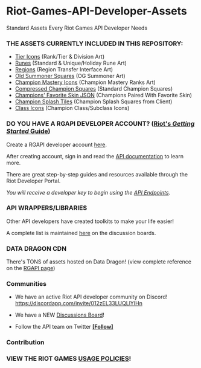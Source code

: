 # Riot-Games-API-Developer-Assets
Standard Assets Every Riot Games API Developer Needs

### THE ASSETS CURRENTLY INCLUDED IN THIS REPOSITORY:

* [Tier Icons](https://github.com/RiotAPI/Riot-Games-API-Developer-Assets/tree/master/tier-icons) (Rank/Tier & Division Art)
* [Runes](https://github.com/hunterwodzenski/Riot-Games-API-Developer-Assets/tree/master/runes-icons) (Standard & Unique/Holiday Rune Art)
* [Regions](https://github.com/hunterwodzenski/Riot-Games-API-Developer-Assets/tree/master/region-selection-art) (Region Transfer Interface Art)
* [Old Summoner Squares](https://github.com/hunterwodzenski/Riot-Games-API-Developer-Assets/tree/master/old-summoner-squares) (OG Summoner Art)
* [Champion Mastery Icons](https://github.com/hunterwodzenski/Riot-Games-API-Developer-Assets/tree/master/champion-mastery-icons) (Champion Mastery Ranks Art)
* [Compressed Champion Squares](https://github.com/hunterwodzenski/Riot-Games-API-Developer-Assets/blob/master/champion-squares-compressed.zip) (Standard Champion Squares)
* [Champions' Favorite Skin JSON](https://github.com/hunterwodzenski/Riot-Games-API-Developer-Assets/blob/master/most-popular-skins.json) (Champions Paired With Favorite Skin)
* [Champion Splash Tiles](https://github.com/hunterwodzenski/Riot-Games-API-Developer-Assets/blob/master/champion-splash-tiles.zip) (Champion Splash Squares from Client)
* [Class Icons](https://github.com/RiotAPI/Riot-Games-API-Developer-Assets/tree/master/class-icons) (Champion Class/Subclass Icons)


### DO YOU HAVE A RGAPI DEVELOPER ACCOUNT? ([Riot's *Getting Started* Guide](https://developer.riotgames.com/getting-started.html))
Create a RGAPI developer account [here](https://developer.riotgames.com/).

After creating account, sign in and read the [API documentation](https://developer.riotgames.com/api-methods/) to learn more.

There are great step-by-step guides and resources available through the Riot Developer Portal.

*You will receive a developer key to begin using the [API Endpoints](https://developer.riotgames.com/api-methods/).*

### API WRAPPERS/LIBRARIES
Other API developers have created toolkits to make your life easier!
 
A complete list is maintained [here](https://discussion.developer.riotgames.com/articles/61/public-libraries-for-the-riot-games-api.html) on the discussion boards.


### DATA DRAGON CDN

There's TONS of assets hosted on Data Dragon! (view complete reference on the [RGAPI page](https://developer.riotgames.com/static-data.html))

### Communities

- We have an active Riot API developer community on Discord! https://discordapp.com/invite/012zEL33LUQLlYIHn

- We have a NEW [Discussions Board](https://discussion.developer.riotgames.com/index.html)! 

- Follow the API team on Twitter [__[Follow]__](https://twitter.com/RiotGamesAPI)

### Contribution


### VIEW THE RIOT GAMES [USAGE POLICIES](https://developer.riotgames.com/policies.html)!
